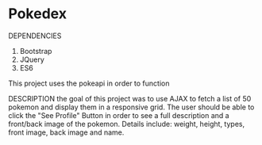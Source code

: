 # Pokedex
 DEPENDENCIES
 1) Bootstrap
 2) JQuery
 3) ES6

 This project uses the pokeapi in order to function

 DESCRIPTION
 the goal of this project was to use AJAX to fetch a list of 50 pokemon and display
 them in a responsive grid. The user should be able to click the "See Profile" Button
 in order to see a full description and a front/back image of the pokemon. Details
 include: weight, height, types, front image, back image and name.

